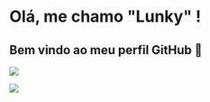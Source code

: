 # Olá, me chamo "Lunky" ! 
## Bem vindo ao meu perfil GitHub 👾
 <a href="https://t.me/hspcxdevs" target="_blank"><img src="https://img.shields.io/badge/HKBRS-00ED00?style=for-the-badge&logo=HKBRS&logoColor=white" target="_blank"></a>
 
 <a href="https://instagram.com/ofclunky" target="_blank"><img src="https://img.shields.io/badge/-Instagram-%23E4405F?style=for-the-badge&logo=instagram&logoColor=white" target="_blank"></a>

 

